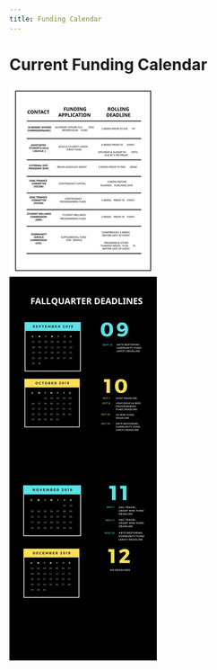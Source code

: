 ```yaml
---
title: Funding Calendar
---
```


# Current Funding Calendar

<a href="/docs/calendar.fall2019.pdf" class="invisible">
	<img src="/docs/calendar.fall2019.svg" alt="Fall 2019 Funding Calendar" class="fullwidth">
</a>
